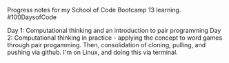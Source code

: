 Progress notes for my School of Code Bootcamp 13 learning. #100DaysofCode

Day 1: Computational thinking and an introduction to pair programming
Day 2: Computational thinking in practice - applying the concept to word games through pair progamming. Then, consolidation of cloning, pulling, and pushing via github. I'm on Linux, and doing this via terminal.

